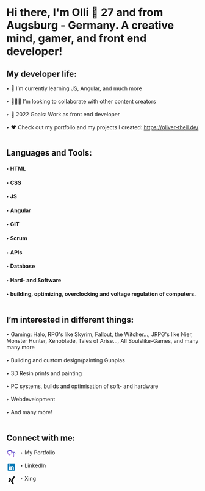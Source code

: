 # Hi there, I'm Olli 👋 27 and from Augsburg - Germany. A creative mind, gamer, and front end developer!

## My developer life:

‣ 🌱 I’m currently learning JS, Angular, and much more <br /><br />
‣ 🙋🏻‍♂️ I’m looking to collaborate with other content creators <br /><br />
‣ 🏁 2022 Goals: Work as front end developer <br /><br />
‣ ❤️ Check out my portfolio and my projects I created: https://oliver-theil.de/ <br /><br />

## Languages and Tools:

#### ‣ HTML <br />
#### ‣ CSS <br />
#### ‣ JS <br />
#### ‣ Angular <br />
#### ‣ GIT <br />
#### ‣ Scrum <br />
#### ‣ APIs <br />
#### ‣ Database <br />
#### ‣ Hard- and Software <br />
#### ‣ building, optimizing, overclocking and voltage regulation of computers. <br /><br />

## I’m interested in different things:

‣ Gaming: Halo, RPG's like Skyrim, Fallout, the Witcher..., JRPG's like Nier, Monster Hunter, Xenoblade, Tales of Arise..., All Soulslike-Games, and many     many more <br /><br />
‣ Building and custom design/painting Gunplas <br /><br />
‣ 3D Resin prints and painting <br /><br />
‣ PC systems, builds and optimisation of soft- and hardware <br /><br />
‣ Webdevelopment <br /><br />
‣ And many more! <br /><br />

## Connect with me:

‣ My Portfolio [<img align="left" alt="CSS3" width="26px" src="https://github.com/OliverTheil/portfolio/blob/main/portfolio/src/assets/logos/portfoliologo.png" style="padding-right:10px;"/>](https://oliver-theil.de/) <br /><br />
‣ LinkedIn[<img align="left" alt="CSS3" width="26px" src="https://github.com/OliverTheil/portfolio/blob/main/portfolio/src/assets/icons/LinkedIn%201.png" style="padding-right:10px;"/>](https://www.linkedin.com/in/oliver-theil/) <br /><br />
‣ Xing[<img align="left" alt="CSS3" width="26px" src="https://github.com/OliverTheil/portfolio/blob/main/portfolio/src/assets/icons/xing-fill.png" style="padding-right:10px;"/>](https://www.xing.com/profile/Oliver_Theil2/cv) <br /><br />



